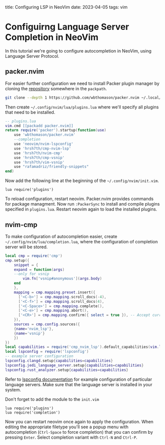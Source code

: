 title: Configuring LSP in NeoVim
date: 2023-04-05
tags: vim

# Configuirng Language Server Completion in NeoVim
In this tutorial we're going to configure autocompletion in NeoVim, using Language Server Protocol.

## packer.nvim
For easier further configuration we need to install Packer plugin manager by cloning the
[repository](https://github.com/wbthomason/packer.nvim) somewhere in the `packpath`.

```bash
git clone --depth 1 https://github.com/wbthomason/packer.nvim ~/.local/share/nvim/site/pack/packer/start/packer.nvim
```

Then create `~/.config/nvim/lua/plugins.lua` where we'll specify all plugins that need to be
installed.

```lua
-- plugins.lua
vim.cmd [[packadd packer.nvim]]
return require('packer').startup(function(use)
    use 'wbthomason/packer.nvim'
	--completion
	use 'neovim/nvim-lspconfig'
	use 'hrsh7th/cmp-nvim-lsp'
	use 'hrsh7th/nvim-cmp'
	use 'hrsh7th/cmp-vsnip'
	use 'hrsh7th/vim-vsnip'
	use "rafamadriz/friendly-snippets"
end)
```

Now add the following line at the beginning of the `~/.config/nvim/init.vim`.

```vim
lua require('plugins')
```

To reload configuration, restart neovim. Packer.nvim provides commands for package managment.
Now run `:PackerSync` to install and compile plugins specified in `plugins.lua`. Restart neovim
again to load the installed plugins. 

## nvim-cmp
To make configuration of autocompletion easier, create `~/.config/nvim/lua/completion.lua`, where
the configuration of completion server will be stored. 

```lua
local cmp = require('cmp')
cmp.setup({
    snippet = {
	expand = function(args)
    --only for vsnip
	    vim.fn['vsnip#anonymous'](args.body)
	end
    },
    mapping = cmp.mapping.preset.insert({
      ['<C-b>'] = cmp.mapping.scroll_docs(-4),
      ['<C-f>'] = cmp.mapping.scroll_docs(4),
      ['<C-Space>'] = cmp.mapping.complete(),
      ['<C-e>'] = cmp.mapping.abort(),
      ['<CR>'] = cmp.mapping.confirm({ select = true }), -- Accept currently selected item. Set `select` to `false` to only confirm explicitly selected items.
    }),
    sources = cmp.config.sources({
	{name='nvim_lsp'},
	{name='vsnip'}
    })
})
local capabilities = require('cmp_nvim_lsp').default_capabilities(vim.lsp.protocol.make_client_capabilities())
local lspconfig = require('lspconfig')
-- example server configuration
lspconfig.clangd.setup{capabilities=capabilities}
lspconfig.jedi_language_server.setup{capabilities=capabilities}
lspconfig.rust_analyzer.setup{capabilities=capabilities}
```

Refer to [lspconfig documentation](https://github.com/neovim/nvim-lspconfig/blob/master/doc/server_configurations.md) for example configuration of particular language servers.
Make sure that the language server is installed in your system. 

Don't forget to add the module to the `init.vim`

```vim
lua require('plugins')
lua require('completion')
```

Now you can restart neovim once again to apply the configuration. When editing the appropriate
filetype you'll see a popup menu with autocompletion (`Ctrl-Space` to force completion) that you can confirm by pressing `Enter`.
Select completion variant with `Ctrl-N` and `Ctrl-P`.
